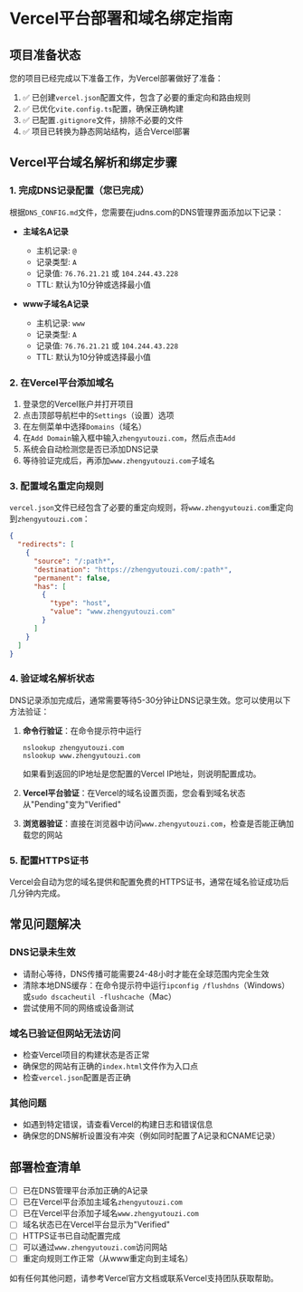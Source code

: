 # Vercel平台部署和域名绑定指南

## 项目准备状态

您的项目已经完成以下准备工作，为Vercel部署做好了准备：

1. ✅ 已创建`vercel.json`配置文件，包含了必要的重定向和路由规则
2. ✅ 已优化`vite.config.ts`配置，确保正确构建
3. ✅ 已配置`.gitignore`文件，排除不必要的文件
4. ✅ 项目已转换为静态网站结构，适合Vercel部署

## Vercel平台域名解析和绑定步骤

### 1. 完成DNS记录配置（您已完成）

根据`DNS_CONFIG.md`文件，您需要在judns.com的DNS管理界面添加以下记录：

- **主域名A记录**
  - 主机记录: `@`
  - 记录类型: `A`
  - 记录值: `76.76.21.21` 或 `104.244.43.228`
  - TTL: 默认为10分钟或选择最小值

- **www子域名A记录**
  - 主机记录: `www`
  - 记录类型: `A`
  - 记录值: `76.76.21.21` 或 `104.244.43.228`
  - TTL: 默认为10分钟或选择最小值

### 2. 在Vercel平台添加域名

1. 登录您的Vercel账户并打开项目
2. 点击顶部导航栏中的`Settings`（设置）选项
3. 在左侧菜单中选择`Domains`（域名）
4. 在`Add Domain`输入框中输入`zhengyutouzi.com`，然后点击`Add`
5. 系统会自动检测您是否已添加DNS记录
6. 等待验证完成后，再添加`www.zhengyutouzi.com`子域名

### 3. 配置域名重定向规则

`vercel.json`文件已经包含了必要的重定向规则，将`www.zhengyutouzi.com`重定向到`zhengyutouzi.com`：

```json
{
  "redirects": [
    {
      "source": "/:path*",
      "destination": "https://zhengyutouzi.com/:path*",
      "permanent": false,
      "has": [
        {
          "type": "host",
          "value": "www.zhengyutouzi.com"
        }
      ]
    }
  ]
}
```

### 4. 验证域名解析状态

DNS记录添加完成后，通常需要等待5-30分钟让DNS记录生效。您可以使用以下方法验证：

1. **命令行验证**：在命令提示符中运行
   ```
   nslookup zhengyutouzi.com
   nslookup www.zhengyutouzi.com
   ```
   如果看到返回的IP地址是您配置的Vercel IP地址，则说明配置成功。

2. **Vercel平台验证**：在Vercel的域名设置页面，您会看到域名状态从"Pending"变为"Verified"

3. **浏览器验证**：直接在浏览器中访问`www.zhengyutouzi.com`，检查是否能正确加载您的网站

### 5. 配置HTTPS证书

Vercel会自动为您的域名提供和配置免费的HTTPS证书，通常在域名验证成功后几分钟内完成。

## 常见问题解决

### DNS记录未生效
- 请耐心等待，DNS传播可能需要24-48小时才能在全球范围内完全生效
- 清除本地DNS缓存：在命令提示符中运行`ipconfig /flushdns`（Windows）或`sudo dscacheutil -flushcache`（Mac）
- 尝试使用不同的网络或设备测试

### 域名已验证但网站无法访问
- 检查Vercel项目的构建状态是否正常
- 确保您的网站有正确的`index.html`文件作为入口点
- 检查`vercel.json`配置是否正确

### 其他问题
- 如遇到特定错误，请查看Vercel的构建日志和错误信息
- 确保您的DNS解析设置没有冲突（例如同时配置了A记录和CNAME记录）

## 部署检查清单

- [ ] 已在DNS管理平台添加正确的A记录
- [ ] 已在Vercel平台添加主域名`zhengyutouzi.com`
- [ ] 已在Vercel平台添加子域名`www.zhengyutouzi.com`
- [ ] 域名状态已在Vercel平台显示为"Verified"
- [ ] HTTPS证书已自动配置完成
- [ ] 可以通过`www.zhengyutouzi.com`访问网站
- [ ] 重定向规则工作正常（从www重定向到主域名）

如有任何其他问题，请参考Vercel官方文档或联系Vercel支持团队获取帮助。
